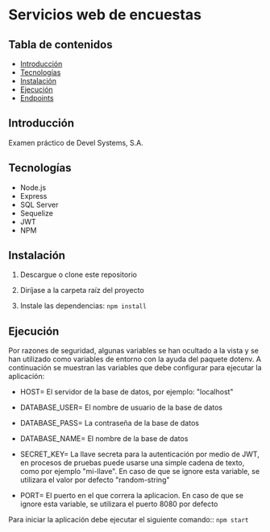 # Servicios web de encuestas

## Tabla de contenidos

* [Introducción](#introducción)
* [Tecnologías](#tecnologias)
* [Instalación](#instalación)
* [Ejecución](#ejecución)
* [Endpoints](#endpoints)

## Introducción

Examen práctico de Devel Systems, S.A.

## Tecnologías

* Node.js
* Express
* SQL Server
* Sequelize
* JWT
* NPM

## Instalación

1. Descargue o clone este repositorio

2. Diríjase a la carpeta raíz del proyecto

3. Instale las dependencias: `npm install`

## Ejecución

Por razones de seguridad, algunas variables se han ocultado a la vista y se han utilizado como variables de entorno con la ayuda del paquete dotenv. A continuación se muestran las variables que debe configurar para ejecutar la aplicación:

* HOST= El servidor de la base de datos, por ejemplo: "localhost"

* DATABASE_USER= El nombre de usuario de la base de datos

* DATABASE_PASS= La contraseña de la base de datos

* DATABASE_NAME= El nombre de la base de datos

* SECRET_KEY= La llave secreta para la autenticación por medio de JWT, en procesos de pruebas puede usarse una simple cadena de texto, como por ejemplo "mi-llave". En caso de que se ignore esta variable, se utilizara el valor por defecto "random-string" 

* PORT= El puerto en el que correra la aplicacion. En caso de que se ignore esta variable, se utilizara el puerto 8080 por defecto

Para iniciar la aplicación debe ejecutar el siguiente comando:: `npm start`


